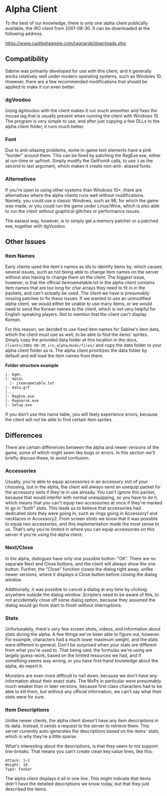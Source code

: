 Alpha Client
=============================================================================

To the best of our knowledge, there is only one alpha client publically
available, the iRO client from 2001-08-30. It can be downloaded at the
following address.

https://www.castledragmire.com/ragnarok/downloads.php

Compatibility
-----------------------------------------------------------------------------

Sabine was primarily developed for use with this client, and it generally
works relatively well under modern operating systems, such as Windows 10.
However, there are a few recommended modifications that should be applied
to make it run even better.

### dgVoodoo

Using dgVoodoo with the client makes it run much smoother and fixes the
mouse lag that is usually present when running the client with Windows 10.
The program is very simple to use, and after just copying a few DLLs to
the alpha client folder, it runs much better.

### Font

Due to anti-aliasing problems, some in-game text elements have a pink
"border" around them. This can be fixed by patching the RagExe.exe,
either at run-time or upfront. Simply modify the GetFontA calls, to
use `3` as the second to last argument, which makes it create non-anti-
aliased fonts.

### Alternatives

If you're open to using other systems than Windows 10+, there are
alternatives where the alpha clients runs well without modifications.
Namely, you could use a classic Windows, such as 98, for which the
game was made, or you could run the game under Linux/Wine, which is
also able to run the client without graphical glitches or performance
issues.

The easiest way, however, is to simply get a memory patcher or a
patched exe, together with dgVoodoo.

Other Issues
-----------------------------------------------------------------------------

### Item Names

Early clients used the item's names as ids to identify items by, which
causes several issues, such as not being able to change item names on
the server without also having to change them on the client. The biggest
issue, however, is that the official itemnametable.txt in the alpha
client contains item names that are too long for char arrays they need
to fit in in the packets, and can't actually be used. The client we have
is presumably missing patches to fix these issues. If we wanted to use
an unmodified alpha client, we would either be unable to use many items,
or we would need to send the Korean names to the client, which is not
very helpful for English-speaking players. Not to mention that the
client can't display Korean.

For this reason, we decided to use fixed item names for Sabine's item
data, which the client *must* use as well, to be able to find the items'
sprites. Simply copy the provided data folder at this location in the
docs, `clients/2001-08-30_iro_alpha/mods/files/` and copy the data
folder to your alpha client folder as is. The alpha client prioritizes
the data folder by default and will load the item names from there.

**Folder structure example**
```
|- bgm\
|- data\
  |- itemnametable.txt
|- data.grf
|...
|- RagExe.exe
|- Ragnarok.exe
|- Setup.exe
```

If you don't use this name table, you will likely experience errors,
because the client will not be able to find certain item sprites.

Differences
-----------------------------------------------------------------------------

There are certain differences between the alpha and newer versions of
the game, some of which might seem like bugs or errors. In this section
we'll briefly discuss these, to avoid confusion.

### Accessories

Usually, you're able to equip accessories in an accessory slot of your
choosing, but in the alpha, the client will always send an unequip packet
for the accessory slots if they're in use already. You can't ignore this
packet, because that would interfer with normal unequipping, so you have
to do it, which means that you can't equip two accessories at once if
they're marked to go in "both" slots. This leads us to believe that
accessories had dedicated slots they were going in, such as rings going
in Accessory1 and necklaces in Accessory2. From screen shots we know
that it was possible to equip two accessories, and this implementation
made the most sense to us. That's why you're limited in where you can
equip accessories on this server if you're using the alpha client.

### Next/Close

In the alpha, dialogues have only one possible button: "OK". There are
no separate Next and Close buttons, and the client will always show the
one button. Further, the "Close" function closes the dialog right away,
unlike newer versions, where it displays a Close button before closing
the dialog window.

Additionally, it was possible to cancel a dialog at any time by clicking
anywhere outside the dialog window. Scripters need to be aware of this,
to not accidentally close off some dialog option, because they assumed
the dialog would go from start to finish without interruptions.

### Stats

Unfortunately, there's very few screen shots, videos, and information
about stats during the alpha. A few things we've been able to figure
out, however. For example, characters had a much lower maximum weight,
and the stats were different in general. Don't be surprised when your
stats are different from what you're used to. That being said, the
formulas we're using are largely guess-work, based on the limited
resources we had, and if something seems way wrong, or you have
first-hand knowledge about the alpha, do report it.

Monsters are even more difficult to nail down, because we don't have
any information about their exact stats. The MvPs in particular were
presumably much weaker than in later versions, because first class
characters had to be able to kill them, but without any official
information, we can't say what their stats were for sure.

### Item Descriptions

Unlike newer clients, the alpha client doesn't have any item descriptions
in its data. Instead, it sends a request to the server to retrieve them.
This server currently auto-generates the descriptions based on the items'
stats, which is why they're a little sparse.

What's interesting about the descriptions, is that they seem to not
support line-breaks. That means you can't create clean key:value lines,
like this:

```
Attack: 1~2
Weight: 10
Type: Foobar
```

The alpha client displays it all in one line. This might indicate
that items didn't have the detailed descriptions we know today,
but that they just described the items.
